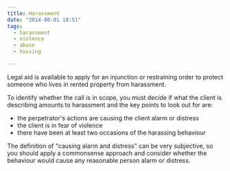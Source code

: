 ```yaml
---
title: Harassment
date: "2014-08-01 18:51"
tags:
  - harassment
  - violence
  - abuse
  - housing

---
```


Legal aid is available to apply for an injunction or restraining order to protect someone who lives in rented property from harassment. 

To identify whether the call is in scope, you must decide if what the client is describing amounts to harassment and the key points to look out for are:

* the perpetrator's actions are causing the client alarm or distress
* the client is in fear of violence
* there have been at least two occasions of the harassing behaviour

The definition of "causing alarm and distress" can be very subjective, so you should apply a commonsense approach and consider whether the behaviour would cause any reasonable person alarm or distress. 

